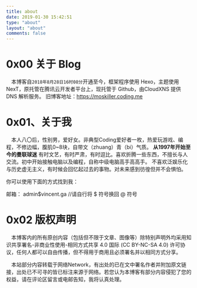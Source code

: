 ```yaml
---
title: about
date: 2019-01-30 15:42:51
type: "about"
layout: "about"
comments: false
---
```


# 0x00 关于 Blog
&ensp;&ensp;本博客自`2018年8月28日16时08分`开通至今<span id="days"></span>，框架程序使用 Hexo，主题使用 NexT，原托管在腾讯云开发者平台上，现托管于 Github，由CloudXNS 提供 DNS 解析服务。
旧博客地址：<https://moskiller.coding.me>

# 0x01、关于我

&ensp;&ensp;本人八〇后，性别男，爱好女。非典型Coding爱好者一枚，热爱玩游戏、编程，不修边幅，腹肌0~8块，自带文（zhuang）青（bi）气质。
**从1997年开始至今的曼联球迷**
有时文艺，有时严肃，有时逗比。喜欢折腾一些东西，不擅长与人交流。初中开始接触电脑以及编程，自称中级电脑高手高高手。
不喜欢泛娱乐化与历史虚无主义，有时候会回忆起过去的事物。对未来感到彷徨但并不会惧怕。
  

你可以使用下面的方式找到我：  

邮箱： <span class="heimu" title="你知道的太多了，哼哼哼"> admin$vincent.ga  //请自行将 $ 符号换回 @ 符号 </span>
  
  

 


# 0x02 版权声明

&emsp;本博客内的所有原创内容（包括但不限于文章、图像等）除特别声明外均采用知识共享署名-非商业性使用-相同方式共享 4.0 国际 (CC BY-NC-SA 4.0) 许可协议，任何人都可以自由传播，但不得用于商用且必须署名并以相同方式分享。

&emsp;本站部分内容转载于网络Network，有出处的已在文中署名作者并附加原文链接，出处已不可寻的皆已标注来源于网络。若您认为本博客有部分内容侵犯了您的权益，请在评论区留言或电邮告知，我将认真处理。
  
<script>
function show_date_time(){
window.setTimeout("show_date_time()", 1000);
BirthDay=new Date("08/28/2018 16:08:00");
today=new Date();
timeold=(today.getTime()-BirthDay.getTime());
sectimeold=timeold/1000
secondsold=Math.floor(sectimeold);
msPerDay=24*60*60*1000
e_daysold=timeold/msPerDay
daysold=Math.floor(e_daysold);
e_hrsold=(e_daysold-daysold)*24;
hrsold=setzero(Math.floor(e_hrsold));
e_minsold=(e_hrsold-hrsold)*60;
minsold=setzero(Math.floor((e_hrsold-hrsold)*60));
seconds=setzero(Math.floor((e_minsold-minsold)*60));
document.getElementById('days').innerHTML="已运行了 "+daysold+" 天 "+hrsold+" 小时 "+minsold+" 分 "+seconds+" 秒";
}
function setzero(i){
if (i<10)
{i="0" + i};
return i;
}
show_date_time();
</script>